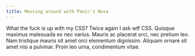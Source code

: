```yaml
---
title: Messing around with Panic's Nova
---
```


What the fuck is up with my CSS? Twice again I ask wtf CSS. Quisque maximus malesuada ex nec varius. Mauris ac placerat orci, nec pretium leo. Nam tristique mauris sit amet orci elementum dignissim. Aliquam ornare sit amet nisi a pulvinar. Proin leo urna, condimentum vitae.

